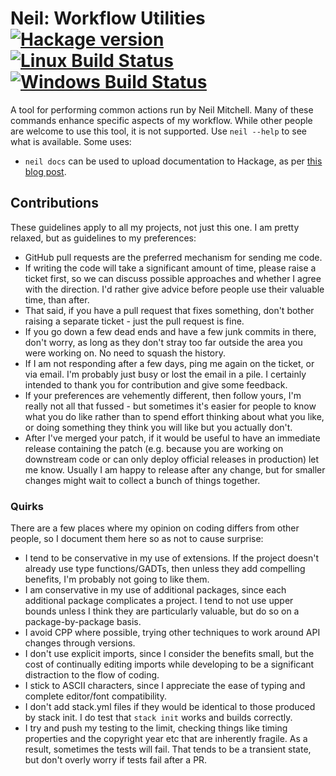 # Neil: Workflow Utilities [![Hackage version](https://img.shields.io/hackage/v/neil.svg?label=Hackage)](https://hackage.haskell.org/package/neil) [![Linux Build Status](https://img.shields.io/travis/ndmitchell/neil.svg?label=Linux%20build)](https://travis-ci.org/ndmitchell/neil) [![Windows Build Status](https://img.shields.io/appveyor/ci/ndmitchell/neil.svg?label=Windows%20build)](https://ci.appveyor.com/project/ndmitchell/neil)

A tool for performing common actions run by Neil Mitchell. Many of these commands enhance specific aspects of my workflow. While other people are welcome to use this tool, it is not supported. Use `neil --help` to see what is available. Some uses:

* `neil docs` can be used to upload documentation to Hackage, as per [this blog post](http://neilmitchell.blogspot.com/2014/10/fixing-haddock-docs-on-hackage.html).

## Contributions

These guidelines apply to all my projects, not just this one. I am pretty relaxed, but as guidelines to my preferences:

* GitHub pull requests are the preferred mechanism for sending me code.
* If writing the code will take a significant amount of time, please raise a ticket first, so we can discuss possible approaches and whether I agree with the direction. I'd rather give advice before people use their valuable time, than after.
* That said, if you have a pull request that fixes something, don't bother raising a separate ticket - just the pull request is fine.
* If you go down a few dead ends and have a few junk commits in there, don't worry, as long as they don't stray too far outside the area you were working on. No need to squash the history.
* If I am not responding after a few days, ping me again on the ticket, or via email. I'm probably just busy or lost the email in a pile. I certainly intended to thank you for contribution and give some feedback.
* If your preferences are vehemently different, then follow yours, I'm really not all that fussed - but sometimes it's easier for people to know what you do like rather than to spend effort thinking about what you like, or doing something they think you will like but you actually don't.
* After I've merged your patch, if it would be useful to have an immediate release containing the patch (e.g. because you are working on downstream code or can only deploy official releases in production) let me know. Usually I am happy to release after any change, but for smaller changes might wait to collect a bunch of things together.

### Quirks

There are a few places where my opinion on coding differs from other people, so I document them here so as not to cause surprise:

* I tend to be conservative in my use of extensions. If the project doesn't already use type functions/GADTs, then unless they add compelling benefits, I'm probably not going to like them.
* I am conservative in my use of additional packages, since each additional package complicates a project. I tend to not use upper bounds unless I think they are particularly valuable, but do so on a package-by-package basis.
* I avoid CPP where possible, trying other techniques to work around API changes through versions.
* I don't use explicit imports, since I consider the benefits small, but the cost of continually editing imports while developing to be a significant distraction to the flow of coding.
* I stick to ASCII characters, since I appreciate the ease of typing and complete editor/font compatibility.
* I don't add stack.yml files if they would be identical to those produced by stack init. I do test that `stack init` works and builds correctly.
* I try and push my testing to the limit, checking things like timing properties and the copyright year etc that are inherently fragile. As a result, sometimes the tests will fail. That tends to be a transient state, but don't overly worry if tests fail after a PR.
